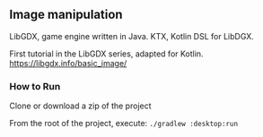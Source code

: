 ## Image manipulation 

LibGDX, game engine written in Java. KTX, Kotlin DSL for LibDGX. 

First tutorial in the LibGDX series, adapted for Kotlin.
https://libgdx.info/basic_image/

### How to Run

Clone or download a zip of the project

From the root of the project, execute: `./gradlew :desktop:run`